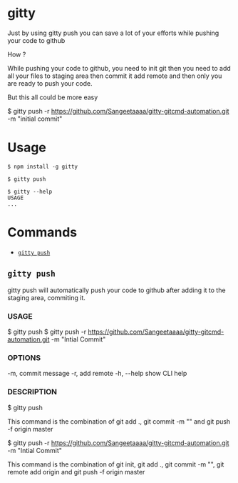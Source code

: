 gitty
=====

Just by using gitty push you can save a lot of your efforts while pushing your code to github

How ?

While pushing your code to github, you need to init git then you need to add all your files to staging area then commit it add remote and then only you are ready to push your code.

But this all could be more easy 

$ gitty push -r https://github.com/Sangeetaaaa/gitty-gitcmd-automation.git -m "initial commit"


# Usage

<!-- usage -->
```sh-session
$ npm install -g gitty

$ gitty push 

$ gitty --help 
USAGE
...
```
<!-- usagestop -->

# Commands
<!-- commands -->
* [`gitty push`](#gitty-push)

## `gitty push`

gitty push will automatically push your code to github after adding it to the staging area, commiting it.

### USAGE
  $ gitty push
  $ gitty push -r https://github.com/Sangeetaaaa/gitty-gitcmd-automation.git  -m "Intial Commit"

### OPTIONS
  -m,  commit message
  -r,  add remote
  -h, --help         show CLI help

### DESCRIPTION
$ gitty push 

This command is the combination of 
git add ., 
git commit -m "" and 
git push -f origin master

$ gitty push -r https://github.com/Sangeetaaaa/gitty-gitcmd-automation.git  -m "Intial Commit"

This command is the combination of 
git init, 
git add ., 
git commit -m "", 
git remote add origin and 
git push -f origin master
